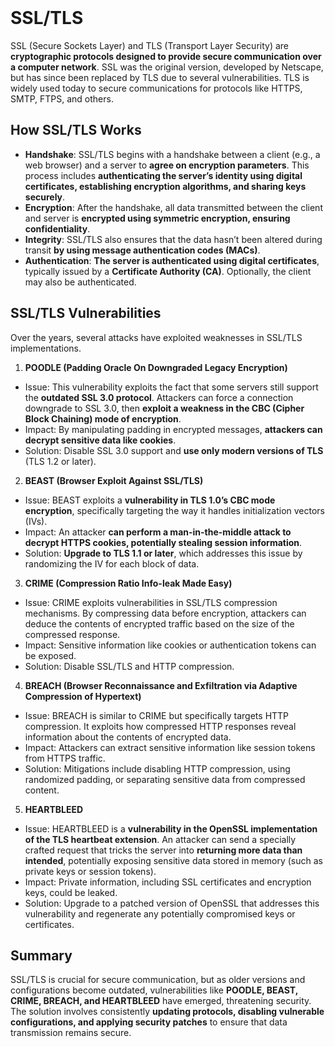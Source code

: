 <br>

# SSL/TLS
SSL (Secure Sockets Layer) and TLS (Transport Layer Security) are **cryptographic protocols designed to provide secure communication over a computer network**. SSL was the original version, developed by Netscape, but has since been replaced by TLS due to several vulnerabilities. TLS is widely used today to secure communications for protocols like HTTPS, SMTP, FTPS, and others.

## How SSL/TLS Works
  - **Handshake**: SSL/TLS begins with a handshake between a client (e.g., a web browser) and a server to **agree on encryption parameters**. This process includes **authenticating the server’s identity using digital certificates, establishing encryption algorithms, and sharing keys securely**.
  - **Encryption**: After the handshake, all data transmitted between the client and server is **encrypted using symmetric encryption, ensuring confidentiality**.
  - **Integrity**: SSL/TLS also ensures that the data hasn’t been altered during transit **by using message authentication codes (MACs)**.
  - **Authentication**: **The server is authenticated using digital certificates**, typically issued by a **Certificate Authority (CA)**. Optionally, the client may also be authenticated.

## SSL/TLS Vulnerabilities
Over the years, several attacks have exploited weaknesses in SSL/TLS implementations.
1. **POODLE (Padding Oracle On Downgraded Legacy Encryption)**
  - Issue: This vulnerability exploits the fact that some servers still support the **outdated SSL 3.0 protocol**. Attackers can force a connection downgrade to SSL 3.0, then **exploit a weakness in the CBC (Cipher Block Chaining) mode of encryption**.
  - Impact: By manipulating padding in encrypted messages, **attackers can decrypt sensitive data like cookies**.
  - Solution: Disable SSL 3.0 support and **use only modern versions of TLS** (TLS 1.2 or later).
2. **BEAST (Browser Exploit Against SSL/TLS)**
  - Issue: BEAST exploits a **vulnerability in TLS 1.0’s CBC mode encryption**, specifically targeting the way it handles initialization vectors (IVs).
  - Impact: An attacker **can perform a man-in-the-middle attack to decrypt HTTPS cookies, potentially stealing session information**.
  - Solution: **Upgrade to TLS 1.1 or later**, which addresses this issue by randomizing the IV for each block of data.
3. **CRIME (Compression Ratio Info-leak Made Easy)**
  - Issue: CRIME exploits vulnerabilities in SSL/TLS compression mechanisms. By compressing data before encryption, attackers can deduce the contents of encrypted traffic based on the size of the compressed response.
  - Impact: Sensitive information like cookies or authentication tokens can be exposed.
  - Solution: Disable SSL/TLS and HTTP compression.
4. **BREACH (Browser Reconnaissance and Exfiltration via Adaptive Compression of Hypertext)**
  - Issue: BREACH is similar to CRIME but specifically targets HTTP compression. It exploits how compressed HTTP responses reveal information about the contents of encrypted data.
  - Impact: Attackers can extract sensitive information like session tokens from HTTPS traffic.
  - Solution: Mitigations include disabling HTTP compression, using randomized padding, or separating sensitive data from compressed content.
5. **HEARTBLEED**
  - Issue: HEARTBLEED is a **vulnerability in the OpenSSL implementation of the TLS heartbeat extension**. An attacker can send a specially crafted request that tricks the server into **returning more data than intended**, potentially exposing sensitive data stored in memory (such as private keys or session tokens).
  - Impact: Private information, including SSL certificates and encryption keys, could be leaked.
  - Solution: Upgrade to a patched version of OpenSSL that addresses this vulnerability and regenerate any potentially compromised keys or certificates.

## Summary
SSL/TLS is crucial for secure communication, but as older versions and configurations become outdated, vulnerabilities like **POODLE, BEAST, CRIME, BREACH, and HEARTBLEED** have emerged, threatening security. The solution involves consistently **updating protocols, disabling vulnerable configurations, and applying security patches** to ensure that data transmission remains secure.  
<br>
